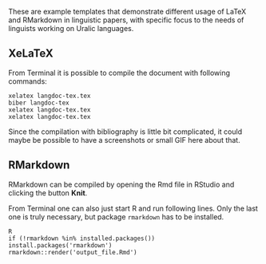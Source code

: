 These are example templates that demonstrate different usage of LaTeX and RMarkdown in linguistic papers, with specific focus to the needs of linguists working on Uralic languages.

## XeLaTeX

From Terminal it is possible to compile the document with following commands:

    xelatex langdoc-tex.tex
    biber langdoc-tex
    xelatex langdoc-tex.tex
    xelatex langdoc-tex.tex

Since the compilation with bibliography is little bit complicated, it could maybe be possible to have a screenshots or small GIF here about that.

## RMarkdown

RMarkdown can be compiled by opening the Rmd file in RStudio and clicking the button **Knit**. 

From Terminal one can also just start R and run following lines. Only the last one is truly necessary, but package `rmarkdown` has to be installed.

    R
    if (!rmarkdown %in% installed.packages()) install.packages('rmarkdown')
    rmarkdown::render('output_file.Rmd')

